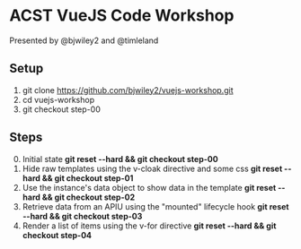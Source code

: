 # ACST VueJS Code Workshop

Presented by @bjwiley2 and @timleland

## Setup
1. git clone https://github.com/bjwiley2/vuejs-workshop.git
2. cd vuejs-workshop
3. git checkout step-00


## Steps
0. Initial state **git reset --hard && git checkout step-00**
1. Hide raw templates using the v-cloak directive and some css **git reset --hard && git checkout step-01**
2. Use the instance's data object to show data in the template **git reset --hard && git checkout step-02**
3. Retrieve data from an APIU using the "mounted" lifecycle hook **git reset --hard && git checkout step-03**
4. Render a list of items using the v-for directive **git reset --hard && git checkout step-04**
